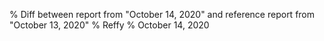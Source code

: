 % Diff between report from "October 14, 2020" and reference report from "October 13, 2020"
% Reffy
% October 14, 2020


